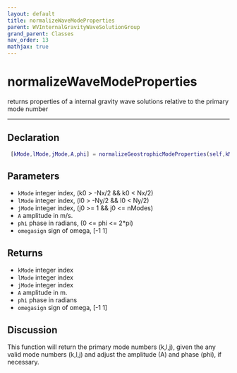 ```yaml
---
layout: default
title: normalizeWaveModeProperties
parent: WVInternalGravityWaveSolutionGroup
grand_parent: Classes
nav_order: 13
mathjax: true
---
```


#  normalizeWaveModeProperties

returns properties of a internal gravity wave solutions relative to the primary mode number


---

## Declaration
```matlab
 [kMode,lMode,jMode,A,phi] = normalizeGeostrophicModeProperties(self,kMode,lMode,jMode,A,phi)
```
## Parameters
+ `kMode`  integer index, (k0 > -Nx/2 && k0 < Nx/2)
+ `lMode`  integer index, (l0 > -Ny/2 && l0 < Ny/2)
+ `jMode`  integer index, (j0 >= 1 && j0 <= nModes)
+ `A`  amplitude in m/s.
+ `phi`  phase in radians, (0 <= phi <= 2*pi)
+ `omegasign`  sign of omega, [-1 1]

## Returns
+ `kMode`  integer index
+ `lMode`  integer index
+ `jMode`  integer index
+ `A`  amplitude in m.
+ `phi`  phase in radians
+ `omegasign`  sign of omega, [-1 1]

## Discussion

  This function will return the primary mode numbers (k,l,j),
  given the any valid mode numbers (k,l,j) and adjust the
  amplitude (A) and phase (phi), if necessary.
 
                            
